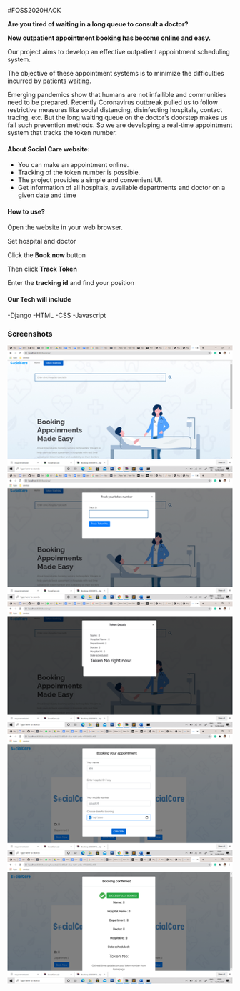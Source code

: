 #FOSS2020HACK

**Are you tired of waiting in a long queue to consult a doctor?**

**Now outpatient appointment booking has become online and easy.**

Our project aims to develop an effective outpatient appointment scheduling system.

The objective of these appointment systems is to minimize the difficulties incurred by patients waiting.

Emerging pandemics show that humans are not infallible and communities need to be prepared. Recently Coronavirus outbreak pulled us to follow restrictive measures like social distancing, disinfecting hospitals, contact tracing, etc.  But the long waiting queue on the doctor&#39;s doorstep makes us fail such prevention methods. So we are developing a real-time appointment system that tracks the token number.

#### About Social Care website:

- You can make an appointment online.
- Tracking of the token number is possible.
- The project provides a simple and convenient UI.
- Get information of all hospitals, available departments and doctor on a given date and time

#### How to use?

Open the website in your web browser.

Set hospital and doctor

Click the **Book now** button

Then click **Track Token**

Enter the **tracking id** and find your position

#### Our Tech will include
-Django
-HTML
-CSS
-Javascript

### Screenshots

![Screenshot1](https://github.com/Nirmalkgm/SocialCare/blob/master/Screenshots/Screenshot%20(19).png)
![Screenshot1](https://github.com/Nirmalkgm/SocialCare/blob/master/Screenshots/Screenshot%20(20).png)
![Screenshot1](https://github.com/Nirmalkgm/SocialCare/blob/master/Screenshots/Screenshot%20(21).png)
![Screenshot1](https://github.com/Nirmalkgm/SocialCare/blob/master/Screenshots/Screenshot%20(22).png)
![Screenshot1](https://github.com/Nirmalkgm/SocialCare/blob/master/Screenshots/Screenshot%20(23).png)

